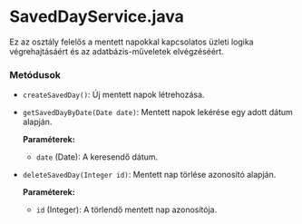 # SavedDayService.java

Ez az osztály felelős a mentett napokkal kapcsolatos üzleti logika végrehajtásáért és az adatbázis-műveletek elvégzéséért.

### Metódusok

- `createSavedDay()`: Új mentett napok létrehozása.
- `getSavedDayByDate(Date date)`: Mentett napok lekérése egy adott dátum alapján.

  **Paraméterek:**
    - `date` (Date): A keresendő dátum.

- `deleteSavedDay(Integer id)`: Mentett nap törlése azonosító alapján.

  **Paraméterek:**
    - `id` (Integer): A törlendő mentett nap azonosítója.
